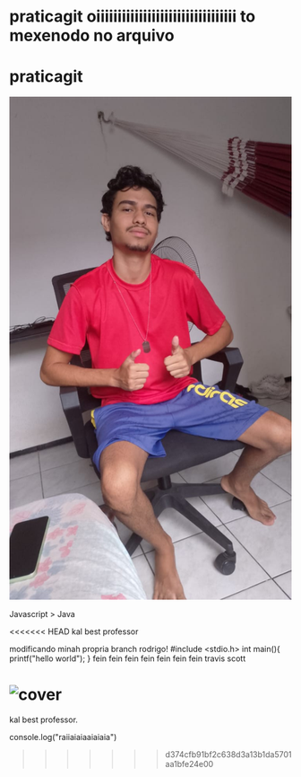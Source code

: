 # praticagit oiiiiiiiiiiiiiiiiiiiiiiiiiiiiiiiii to mexenodo no arquivo
# praticagit

![cover](./WhatsApp%20Image%202024-12-04%20at%2014.40.09.jpeg)

Javascript > Java

<<<<<<< HEAD
kal best professor

modificando minah propria branch
rodrigo!
#include <stdio.h>
int main(){
    printf("hello world");
}
fein fein 
fein fein fein fein fein
travis scott

![cover](https://www.quixada.ufc.br/wp-content/uploads/2015/05/David-Sena-Oliveira-Final1-225x300.png)
=======
kal best professor.

console.log("raiiaiaiaaiaiaia")
>>>>>>> d374cfb91bf2c638d3a13b1da5701aa1bfe24e00

